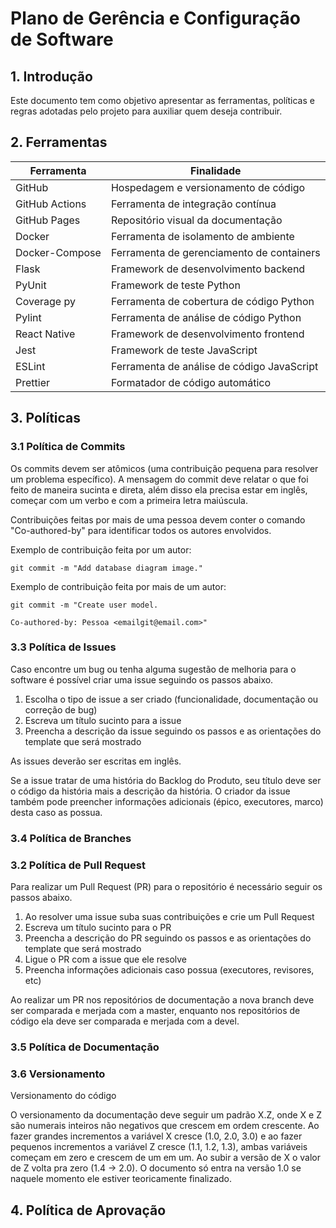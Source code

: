 # Plano de Gerência e Configuração de Software

## 1. Introdução
Este documento tem como objetivo apresentar as ferramentas, políticas e regras adotadas pelo projeto para auxiliar quem deseja contribuir.

## 2. Ferramentas 
| Ferramenta | Finalidade |
|---|---|
| GitHub | Hospedagem e versionamento de código |
| GitHub Actions | Ferramenta de integração contínua |
| GitHub Pages | Repositório visual da documentação |
| Docker | Ferramenta de isolamento de ambiente |
| Docker-Compose | Ferramenta de gerenciamento de containers |
| Flask | Framework de desenvolvimento backend |
| PyUnit | Framework de teste Python |
| Coverage py | Ferramenta de cobertura de código Python |
| Pylint | Ferramenta de análise de código Python |
| React Native | Framework de desenvolvimento frontend |
| Jest | Framework de teste JavaScript |
| ESLint | Ferramenta de análise de código JavaScript |
| Prettier | Formatador de código automático |

## 3. Políticas

### 3.1 Política de Commits
Os commits devem ser atômicos (uma contribuição pequena para resolver um problema específico). A mensagem do commit deve relatar o que foi feito de maneira sucinta e direta, além disso ela precisa estar em inglês, começar com um verbo e com a primeira letra maiúscula. 

Contribuições feitas por mais de uma pessoa devem conter o comando "Co-authored-by" para identificar todos os autores envolvidos.

Exemplo de contribuição feita por um autor:

    git commit -m "Add database diagram image."

Exemplo de contribuição feita por mais de um autor:

    git commit -m "Create user model.

    Co-authored-by: Pessoa <emailgit@email.com>"


### 3.3 Política de Issues
Caso encontre um bug ou tenha alguma sugestão de melhoria para o software é possível criar uma issue seguindo os passos abaixo. 

1. Escolha o tipo de issue a ser criado (funcionalidade, documentação ou correção de bug)
2. Escreva um título sucinto para a issue
3. Preencha a descrição da issue seguindo os passos e as orientações do template que será mostrado

As issues deverão ser escritas em inglês.

Se a issue tratar de uma história do Backlog do Produto, seu título deve ser o código da história mais a descrição da história. O criador da issue também pode preencher informações adicionais (épico, executores, marco) desta caso as possua.

### 3.4 Política de Branches

### 3.2 Política de Pull Request
Para realizar um Pull Request (PR) para o repositório é necessário seguir os passos abaixo.

1. Ao resolver uma issue suba suas contribuições e crie um Pull Request
2. Escreva um título sucinto para o PR 
3. Preencha a descrição do PR seguindo os passos e as orientações do template que será mostrado
4. Ligue o PR com a issue que ele resolve
5. Preencha informações adicionais caso possua (executores, revisores, etc)

Ao realizar um PR nos repositórios de documentação a nova branch deve ser comparada e merjada com a master, enquanto nos repositórios de código ela deve ser comparada e merjada com a devel.

### 3.5 Política de Documentação

### 3.6 Versionamento
Versionamento do código

O versionamento da documentação deve seguir um padrão X.Z, onde X e Z são numerais inteiros não negativos que crescem em ordem crescente. Ao fazer grandes incrementos a variável X cresce (1.0, 2.0, 3.0) e ao fazer pequenos incrementos a variável Z cresce (1.1, 1.2, 1.3), ambas variáveis começam em zero e crescem de um em um. Ao subir a versão de X o valor de Z volta pra zero (1.4 -> 2.0). O documento só entra na versão 1.0 se naquele momento ele estiver teoricamente finalizado.

## 4. Política de Aprovação